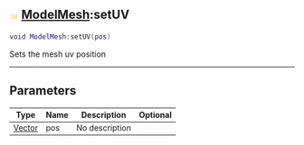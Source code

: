 ## ![shared](../../.gitbook/assets/shared.png) [ModelMesh](https://iaswiki.rawr.dev/readme/modelmesh):setUV

```lua
void ModelMesh:setUV(pos)
```

Sets the mesh uv position

------
## Parameters

| Type   | Name | Description | Optional |
| ------ | ---- | ----------- | -------: |
| [Vector](https://iaswiki.rawr.dev/readme/vector) | pos | No description |  |

